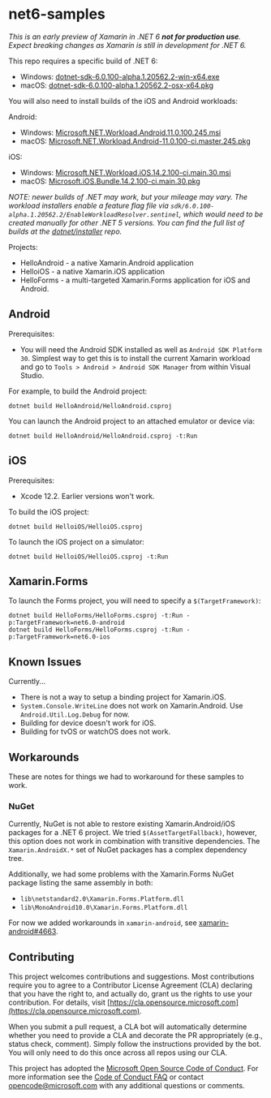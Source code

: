 # net6-samples

_This is an *early* preview of Xamarin in .NET 6 **not for production use**. Expect breaking changes as Xamarin is still in development for .NET 6._

This repo requires a specific build of .NET 6:

* Windows: [dotnet-sdk-6.0.100-alpha.1.20562.2-win-x64.exe](https://dotnetcli.azureedge.net/dotnet/Sdk/6.0.100-alpha.1.20562.2/dotnet-sdk-6.0.100-alpha.1.20562.2-win-x64.exe)
* macOS: [dotnet-sdk-6.0.100-alpha.1.20562.2-osx-x64.pkg](https://dotnetcli.azureedge.net/dotnet/Sdk/6.0.100-alpha.1.20562.2/dotnet-sdk-6.0.100-alpha.1.20562.2-osx-x64.pkg)

You will also need to install builds of the iOS and Android workloads:

Android:
* Windows: [Microsoft.NET.Workload.Android.11.0.100.245.msi](https://dl.internalx.com/vsts-devdiv/Xamarin.Android/public/net6/4241621/master/6e3e3831afa958ab8126e268f7a128321f75dbd6/Microsoft.NET.Workload.Android.11.0.100.245.msi)
* macOS: [Microsoft.NET.Workload.Android-11.0.100-ci.master.245.pkg](https://dl.internalx.com/vsts-devdiv/Xamarin.Android/public/net6/4241621/master/6e3e3831afa958ab8126e268f7a128321f75dbd6/Microsoft.NET.Workload.Android-11.0.100-ci.master.245.pkg)

iOS:

* Windows: [Microsoft.NET.Workload.iOS.14.2.100-ci.main.30.msi](https://bosstoragemirror.blob.core.windows.net/wrench/jenkins/main/3174e94a178c41cae0a51fa296e52f711957c14a/543/package/Microsoft.NET.Workload.iOS.14.2.100-ci.main.30.msi)
* macOS: [Microsoft.iOS.Bundle.14.2.100-ci.main.30.pkg](https://bosstoragemirror.blob.core.windows.net/wrench/jenkins/main/3174e94a178c41cae0a51fa296e52f711957c14a/543/package/Microsoft.iOS.Bundle.14.2.100-ci.main.30.pkg)

_NOTE: newer builds of .NET *may* work, but your mileage may vary.
The workload installers enable a feature flag file via
`sdk/6.0.100-alpha.1.20562.2/EnableWorkloadResolver.sentinel`, which would
need to be created manually for other .NET 5 versions. You can find
the full list of builds at the [dotnet/installer][dotnet/installer]
repo._

Projects:

* HelloAndroid - a native Xamarin.Android application
* HelloiOS - a native Xamarin.iOS application
* HelloForms - a multi-targeted Xamarin.Forms application for iOS and Android.

[dotnet/installer]: https://github.com/dotnet/installer#installers-and-binaries

## Android

Prerequisites:

* You will need the Android SDK installed as well as `Android SDK Platform 30`. Simplest way to get this is to install the current Xamarin workload and go to `Tools > Android > Android SDK Manager` from within Visual Studio.

For example, to build the Android project:

    dotnet build HelloAndroid/HelloAndroid.csproj

You can launch the Android project to an attached emulator or device via:

    dotnet build HelloAndroid/HelloAndroid.csproj -t:Run

## iOS

Prerequisites:

* Xcode 12.2. Earlier versions won't work.

To build the iOS project:

    dotnet build HelloiOS/HelloiOS.csproj

To launch the iOS project on a simulator:

    dotnet build HelloiOS/HelloiOS.csproj -t:Run

## Xamarin.Forms

To launch the Forms project, you will need to specify a `$(TargetFramework)`:

    dotnet build HelloForms/HelloForms.csproj -t:Run -p:TargetFramework=net6.0-android
    dotnet build HelloForms/HelloForms.csproj -t:Run -p:TargetFramework=net6.0-ios

## Known Issues

Currently...

* There is not a way to setup a binding project for Xamarin.iOS.
* `System.Console.WriteLine` does not work on Xamarin.Android. Use
  `Android.Util.Log.Debug` for now.
* Building for device doesn't work for iOS.
* Building for tvOS or watchOS does not work.

## Workarounds

These are notes for things we had to workaround for these samples to work.

### NuGet

Currently, NuGet is not able to restore existing Xamarin.Android/iOS
packages for a .NET 6 project. We tried `$(AssetTargetFallback)`,
however, this option does not work in combination with transitive
dependencies. The `Xamarin.AndroidX.*` set of NuGet packages has a
complex dependency tree.

Additionally, we had some problems with the Xamarin.Forms NuGet
package listing the same assembly in both:

* `lib\netstandard2.0\Xamarin.Forms.Platform.dll`
* `lib\MonoAndroid10.0\Xamarin.Forms.Platform.dll`

For now we added workarounds in `xamarin-android`, see
[xamarin-android#4663](https://github.com/xamarin/xamarin-android/pull/4663).

## Contributing

This project welcomes contributions and suggestions.  Most contributions require you to agree to a
Contributor License Agreement (CLA) declaring that you have the right to, and actually do, grant us
the rights to use your contribution. For details, visit [https://cla.opensource.microsoft.com](https://cla.opensource.microsoft.com).

When you submit a pull request, a CLA bot will automatically determine whether you need to provide
a CLA and decorate the PR appropriately (e.g., status check, comment). Simply follow the instructions
provided by the bot. You will only need to do this once across all repos using our CLA.

This project has adopted the [Microsoft Open Source Code of Conduct](https://opensource.microsoft.com/codeofconduct/).
For more information see the [Code of Conduct FAQ](https://opensource.microsoft.com/codeofconduct/faq/) or
contact [opencode@microsoft.com](mailto:opencode@microsoft.com) with any additional questions or comments.
